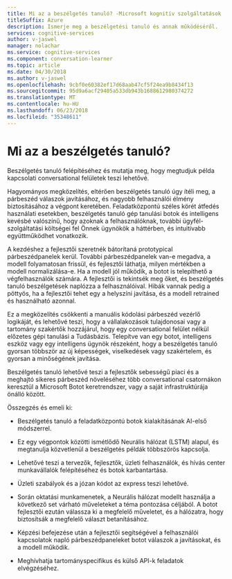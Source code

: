 ```yaml
---
title: Mi az a beszélgetés tanuló? -Microsoft kognitív szolgáltatások |} Microsoft Docs
titleSuffix: Azure
description: Ismerje meg a beszélgetési tanuló és annak működéséről.
services: cognitive-services
author: v-jaswel
manager: nolachar
ms.service: cognitive-services
ms.component: conversation-learner
ms.topic: article
ms.date: 04/30/2018
ms.author: v-jaswel
ms.openlocfilehash: 9cbf0e60382ef17d68aab47cf5f24ea9b8434f13
ms.sourcegitcommit: 95d9a6acf29405a533db943b1688612980374272
ms.translationtype: MT
ms.contentlocale: hu-HU
ms.lasthandoff: 06/23/2018
ms.locfileid: "35348611"
---
```

# <a name="what-is-conversation-learner"></a>Mi az a beszélgetés tanuló?

Beszélgetés tanuló felépítéséhez és mutatja meg, hogy megtudjuk példa kapcsolati conversational felületek teszi lehetővé. 

Hagyományos megközelítés, eltérően beszélgetés tanuló úgy ítéli meg, a párbeszéd válaszok javításához, és nagyobb felhasználói élmény biztosításához a végpont keretében. Feladatközpontú széles körét átfedés használati esetekben, beszélgetés tanuló gép tanulási botok és intelligens kevésbé valószínű, hogy azoknak a felhasználóknak, további ügyfél-szolgáltatási költségei fel Önnek ügynökök a háttérben, és intuitívabb együttműködhet vonatkozik.

A kezdéshez a fejlesztői szeretnék bátorítaná prototypical párbeszédpanelek kerül. További párbeszédpanelek van-e megadva, a modell folyamatosan frissül, és fejlesztői láthatja, milyen mértékben a modell normalizálása-e. Ha a modell jól működik, a botot is telepíthető a végfelhasználók számára. A fejlesztői is tekintsék meg őket, és beszélgetés tanuló beszélgetések naplózza a felhasználóival. Hibák vannak pedig a pöttyös, ha a fejlesztői tehet egy a helyszíni javítása, és a modell retrained és használható azonnal.

Ez a megközelítés csökkenti a manuális kódolási párbeszéd vezérlő logikáját, és lehetővé teszi, hogy a vállalakozások tulajdonosai vagy a tartomány szakértők hozzájárul, hogy egy conversational felület nélkül előzetes gépi tanulási a Tudásbázis. Telepítve van egy botot, intelligens eszköz vagy egy intelligens ügynök részeként, hogy a beszélgetés tanuló gyorsan többször az új képességek, viselkedések vagy szakértelem, és gyorsan a minőségének javítása. 

Beszélgetés tanuló lehetővé teszi a fejlesztők sebességű piaci és a meghajtó sikeres párbeszéd növeléséhez több conversational csatornákon keresztül a Microsoft Botot keretrendszer, vagy a saját infrastruktúrája önálló között.

Összegzés és emeli ki:

- Beszélgetés tanuló a feladatközpontú botok kialakításának AI-első módszerrel.

- Ez egy végpontok közötti ismétlődő Neurális hálózat (LSTM) alapul, és megtanulja közvetlenül a beszélgetés példák többszörös kapcsolja. 

- Lehetővé teszi a tervezők, fejlesztők, üzleti felhasználók, és hívás center munkavállalók felépítéséhez és botok karbantartása. 

- Üzleti szabályok és a józan kódot az express teszi lehetővé.

- Során oktatási munkamenetek, a Neurális hálózat modellt használja a következő set várható műveleteket a téma pontozása céljából. A botot fejlesztői ezután válassza ki a megfelelő műveletet, és a hálózatra, hogy biztosítsák a megfelelő választ betanításához.
 
- Képzési befejezése után a fejlesztői segítségével a felhasználói kapcsolatok napló párbeszédpaneleket botot válaszok a javításokat, és a modell működik. 

- Meghívhatja tartományspecifikus és külső API-k feladatok elvégzéséhez.

